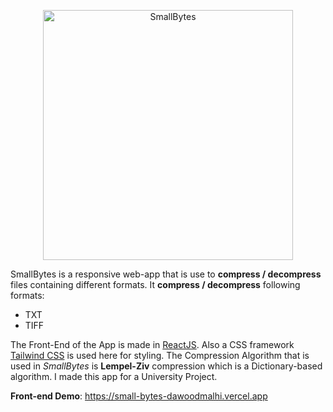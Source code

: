 <!-- 4th Semester Final Project AOA -->
<p align="center">
  <a href="#">
    <img
      alt="SmallBytes"
      src="client/SmallBytesLogo.SVG?raw=true"
      width="400"
    />
  </a>
</p>

 SmallBytes is a responsive web-app that is use to **compress /  decompress** files containing different formats. It **compress / decompress** following formats:

- TXT
- TIFF

The Front-End of the App is made in [ReactJS](https://github.com/topics/react-js). Also a CSS framework [Tailwind CSS](https://github.com/topics/tailwind) is used here for styling. The Compression Algorithm that is used in *SmallBytes* is **Lempel-Ziv** compression which is a Dictionary-based algorithm. I made this app for a University Project.

**Front-end Demo**: https://small-bytes-dawoodmalhi.vercel.app
<!-- Still need to write about analysis data in file -->
